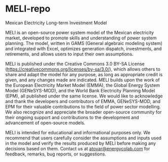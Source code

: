 # MELI-repo
Mexican Electricity Long-term Investment Model

MELI is an open-source power system model of the Mexican electricity market, developed to promote skills and understanding of power system planning. 
The model, written in GAMS (General algebraic modeling system) and integrated with Excel, optimizes generation dispatch, investments, and retirements, 
and allows users to input their own assumptions.

MELI is published under the Creative Commons 3.0 BY-SA License (https://creativecommons.org/licenses/by-sa/3.0/), which allows others to share and adapt 
the model for any purpose, as long as appropriate credit is given, and any changes made are indicated. MELI builds upon the work of the European Electricity 
Market Model (EMMA), the Global Energy System Model (GENeSYS-MOD), and the World Bank Electricity Planning Model (EPM), all published under the same license. 
We would like to acknowledge and thank the developers and contributors of EMMA, GENeSYS-MOD, and EPM for their valuable contributions to the field of power 
sector modelling. We also recognize and appreciate the broader open-source community for their ongoing support and contributions to the development and 
advancement of open-source models.

MELI is intended for educational and informational purposes only. We recommend that users carefully consider the assumptions and inputs used in the model 
and verify the results produced by MELI before making any decisions based on them. Contact us at atovar@energycolab.com for feedback, remarks, bug reports, 
or suggestions.
